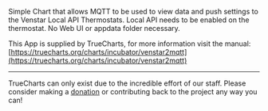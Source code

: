 Simple Chart that allows MQTT to be used to view data and push settings to the Venstar Local API Thermostats.  Local API needs to be enabled on the thermostat.  No Web UI or appdata folder necessary.

This App is supplied by TrueCharts, for more information visit the manual: [https://truecharts.org/charts/incubator/venstar2mqtt](https://truecharts.org/charts/incubator/venstar2mqtt)

---

TrueCharts can only exist due to the incredible effort of our staff.
Please consider making a [donation](https://truecharts.org/about/sponsor) or contributing back to the project any way you can!
